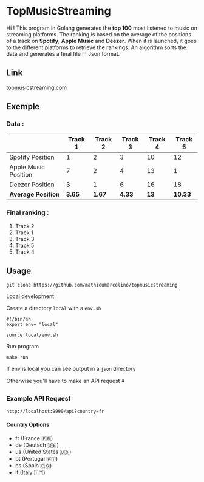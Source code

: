 # TopMusicStreaming

Hi ! This program in Golang generates the **top 100** most listened to music on streaming platforms. The ranking is based on the average of the positions of a track on **Spotify**, **Apple Music** and **Deezer**. When it is launched, it goes to the different platforms to retrieve the rankings. An algorithm sorts the data and generates a final file in Json format.

## Link
[topmusicstreaming.com](https://topmusicstreaming.com/)

## Exemple

### Data :

|                      	| Track 1 	| Track 2 	| Track 3 	| Track 4 	| Track 5 	|
|----------------------	|---------	|---------	|---------	|---------	|---------	|
| Spotify Position     	| 1       	| 2       	| 3       	| 10      	| 12      	|
| Apple Music Position 	| 7       	| 2       	| 4       	| 13      	| 1       	|
| Deezer Position      	| 3       	| 1       	| 6       	| 16      	| 18      	|
| **Average Position**  |**3.65**   | **1.67** 	| **4.33**  | **13**    | **10.33**	|


### Final ranking :

1. Track 2
2. Track 1
3. Track 3
4. Track 5
5. Track 4


## Usage

```
git clone https://github.com/mathieumarcelino/topmusicstreaming
```

Local development

Create a directory `local` with a `env.sh`

```shell
#!/bin/sh
export env= "local"
```

```
source local/env.sh
```

Run program
```
make run
```

If env is local you can see output in a ``json`` directory

Otherwise you'll have to make an API request ⬇️

###  Example API Request

```
http://localhost:9990/api?country=fr
```

#### Country Options

- fr (France 🇫🇷)
- de (Deutsch 🇩🇪)
- us (United States 🇺🇸)
- pt (Portugal 🇵🇹)
- es (Spain 🇪🇸)
- it (Italy 🇮🇹)